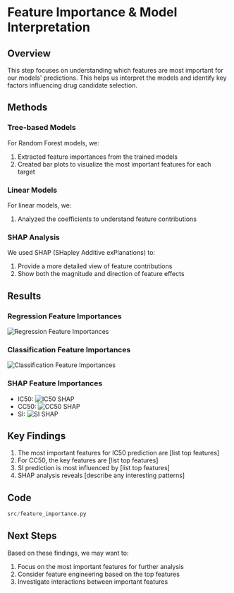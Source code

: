# Feature Importance & Model Interpretation

## Overview
This step focuses on understanding which features are most important for our models' predictions. This helps us interpret the models and identify key factors influencing drug candidate selection.

## Methods

### Tree-based Models
For Random Forest models, we:
1. Extracted feature importances from the trained models
2. Created bar plots to visualize the most important features for each target

### Linear Models
For linear models, we:
1. Analyzed the coefficients to understand feature contributions

### SHAP Analysis
We used SHAP (SHapley Additive exPlanations) to:
1. Provide a more detailed view of feature contributions
2. Show both the magnitude and direction of feature effects

## Results

### Regression Feature Importances
![Regression Feature Importances](analysis/feature_importance/regression_feature_importance.png)

### Classification Feature Importances
![Classification Feature Importances](analysis/feature_importance/classification_feature_importance.png)

### SHAP Feature Importances
- IC50: ![IC50 SHAP](analysis/feature_importance/shap_ic50_importance.png)
- CC50: ![CC50 SHAP](analysis/feature_importance/shap_cc50_importance.png)
- SI: ![SI SHAP](analysis/feature_importance/shap_si_importance.png)

## Key Findings

1. The most important features for IC50 prediction are [list top features]
2. For CC50, the key features are [list top features]
3. SI prediction is most influenced by [list top features]
4. SHAP analysis reveals [describe any interesting patterns]

## Code

```python
src/feature_importance.py
```

## Next Steps

Based on these findings, we may want to:
1. Focus on the most important features for further analysis
2. Consider feature engineering based on the top features
3. Investigate interactions between important features